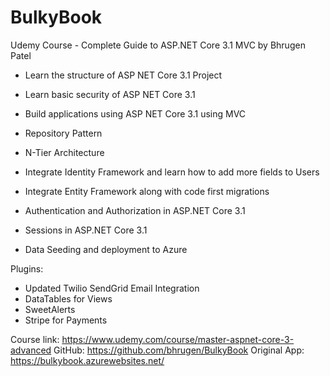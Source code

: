# BulkyBook


Udemy Course - Complete Guide to ASP.NET Core 3.1 MVC by Bhrugen Patel

- Learn the structure of ASP NET Core 3.1 Project

- Learn basic security of ASP NET Core 3.1

- Build applications using ASP NET Core 3.1 using MVC

- Repository Pattern

- N-Tier Architecture

- Integrate Identity Framework and learn how to add more fields to Users

- Integrate Entity Framework along with code first migrations

- Authentication and Authorization in ASP.NET Core 3.1

- Sessions in ASP.NET Core 3.1

- Data Seeding and deployment to Azure

Plugins:
- Updated Twilio SendGrid Email Integration
- DataTables for Views
- SweetAlerts
- Stripe for Payments

Course link: https://www.udemy.com/course/master-aspnet-core-3-advanced
GitHub: https://github.com/bhrugen/BulkyBook
Original App: https://bulkybook.azurewebsites.net/
